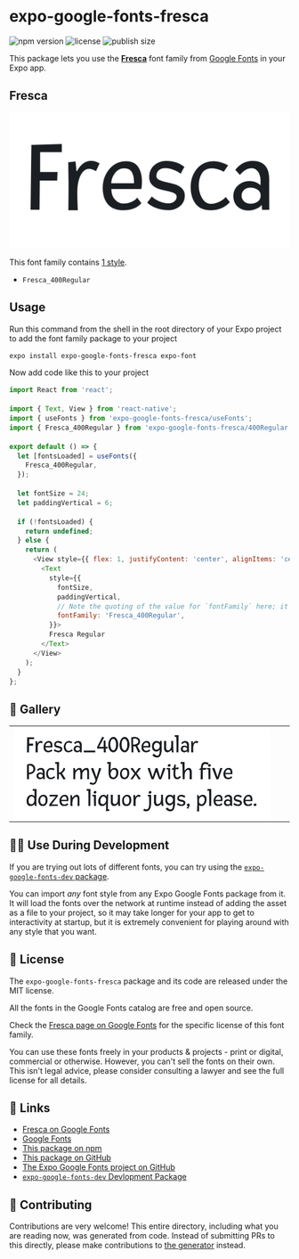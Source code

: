 # expo-google-fonts-fresca

![npm version](https://flat.badgen.net/npm/v/expo-google-fonts-fresca)
![license](https://flat.badgen.net/github/license/expo/google-fonts)
![publish size](https://flat.badgen.net/packagephobia/install/expo-google-fonts-fresca)

This package lets you use the [**Fresca**](https://fonts.google.com/specimen/Fresca) font family from [Google Fonts](https://fonts.google.com/) in your Expo app.

## Fresca

![Fresca](./font-family.png)

This font family contains [1 style](#-gallery).

- `Fresca_400Regular`

## Usage

Run this command from the shell in the root directory of your Expo project to add the font family package to your project
```sh
expo install expo-google-fonts-fresca expo-font
```

Now add code like this to your project
```js
import React from 'react';

import { Text, View } from 'react-native';
import { useFonts } from 'expo-google-fonts-fresca/useFonts';
import { Fresca_400Regular } from 'expo-google-fonts-fresca/400Regular';

export default () => {
  let [fontsLoaded] = useFonts({
    Fresca_400Regular,
  });

  let fontSize = 24;
  let paddingVertical = 6;

  if (!fontsLoaded) {
    return undefined;
  } else {
    return (
      <View style={{ flex: 1, justifyContent: 'center', alignItems: 'center' }}>
        <Text
          style={{
            fontSize,
            paddingVertical,
            // Note the quoting of the value for `fontFamily` here; it expects a string!
            fontFamily: 'Fresca_400Regular',
          }}>
          Fresca Regular
        </Text>
      </View>
    );
  }
};

```

## 🔡 Gallery


||||
|-|-|-|
|![Fresca_400Regular](.//400Regular/Fresca_400Regular.ttf.png)||||


## 👩‍💻 Use During Development

If you are trying out lots of different fonts, you can try using the [`expo-google-fonts-dev` package](https://github.com/freeboub/google-fonts/tree/master/font-packages/dev#readme).

You can import *any* font style from any Expo Google Fonts package from it. It will load the fonts
over the network at runtime instead of adding the asset as a file to your project, so it may take longer
for your app to get to interactivity at startup, but it is extremely convenient
for playing around with any style that you want.

## 📖 License

The `expo-google-fonts-fresca` package and its code are released under the MIT license.

All the fonts in the Google Fonts catalog are free and open source.

Check the [Fresca page on Google Fonts](https://fonts.google.com/specimen/Fresca) for the specific license of this font family.

You can use these fonts freely in your products & projects - print or digital, commercial or otherwise. However, you can't sell the fonts on their own. This isn't legal advice, please consider consulting a lawyer and see the full license for all details.

## 🔗 Links

- [Fresca on Google Fonts](https://fonts.google.com/specimen/Fresca)
- [Google Fonts](https://fonts.google.com/)
- [This package on npm](https://www.npmjs.com/package/expo-google-fonts-fresca)
- [This package on GitHub](https://github.com/freeboub/google-fonts/tree/master/font-packages/fresca)
- [The Expo Google Fonts project on GitHub](https://github.com/freeboub/google-fonts)
- [`expo-google-fonts-dev` Devlopment Package](https://github.com/freeboub/google-fonts/tree/master/font-packages/dev)

## 🤝 Contributing

Contributions are very welcome! This entire directory, including what you are reading now, was generated from code. Instead of submitting PRs to this directly, please make contributions to [the generator](https://github.com/freeboub/google-fonts/tree/master/packages/generator) instead.
